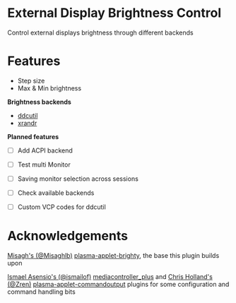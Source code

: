 # External Display Brightness Control

Control external displays brightness through different backends

# Features
- Step size
- Max & Min brightness

**Brightness backends**
  - [ddcutil](https://github.com/rockowitz/ddcutil)
  - [xrandr](https://www.x.org/releases/X11R7.6/doc/man/man1/xrandr.1.xhtml)

**Planned features**
- [ ] Add ACPI backend
- [ ] Test multi Monitor
- [ ] Saving monitor selection across sessions
- [ ] Check available backends
- [ ] Custom VCP codes for ddcutil


# Acknowledgements
[Misagh's (@Misaghlb)](https://github.com/Misaghlb) [plasma-applet-brighty](https://github.com/Misaghlb/plasma-applet-brighty), the base this plugin builds upon

[Ismael Asensio's (@ismailof)](https://github.com/ismailof) [mediacontroller_plus](https://github.com/ismailof/mediacontroller_plus) and [Chris Holland's (@Zren)](https://github.com/Zren)  [plasma-applet-commandoutput](https://github.com/Zren/plasma-applet-commandoutput) plugins for some configuration and command handling bits